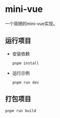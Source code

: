 # mini-vue
一个简陋的mini-vue实现。



## 运行项目

- 安装依赖

  ```
  pnpm install
  ```

- 运行示例

  ```
  pnpm run dev
  ```

## 打包项目

```
pnpm run build
```

